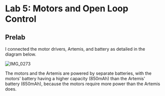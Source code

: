 # Lab 5: Motors and Open Loop Control

## Prelab

I connected the motor drivers, Artemis, and battery as detailed in the diagram below.

![IMG_0273](https://user-images.githubusercontent.com/123786420/225211201-174f6be7-92e9-420c-a004-268e2976aa96.jpg)

The motors and the Artemis are powered by separate batteries, with the motors' battery having a higher capacity (850mAh) than the Artemis' battery (650mAh), because the motors require more power than the Artemis does.


